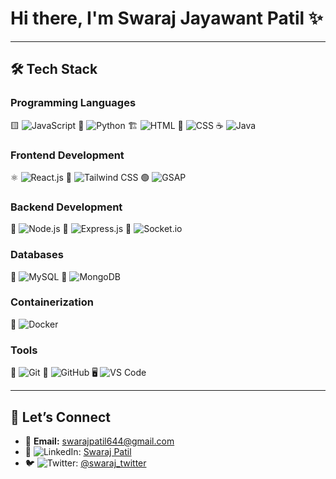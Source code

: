 # Hi there, I'm Swaraj Jayawant Patil ✨

---

## 🛠 Tech Stack

### **Programming Languages**
🟨 ![JavaScript](https://img.shields.io/badge/-JavaScript-F7DF1E?logo=javascript&logoColor=black) 🐍 ![Python](https://img.shields.io/badge/-Python-3776AB?logo=python&logoColor=white) 🏗️ ![HTML](https://img.shields.io/badge/-HTML-E34F26?logo=html5&logoColor=white) 🎨 ![CSS](https://img.shields.io/badge/-CSS-1572B6?logo=css3&logoColor=white) ☕ ![Java](https://img.shields.io/badge/-Java-007396?logo=java&logoColor=white)

### **Frontend Development**
⚛️ ![React.js](https://img.shields.io/badge/-React.js-61DAFB?logo=react&logoColor=black) 🎨 ![Tailwind CSS](https://img.shields.io/badge/-TailwindCSS-06B6D4?logo=tailwindcss&logoColor=white) 🟢 ![GSAP](https://img.shields.io/badge/-GSAP-88CE02?logo=greensock&logoColor=white)

### **Backend Development**
🌿 ![Node.js](https://img.shields.io/badge/-Node.js-339933?logo=node.js&logoColor=white) 🚀 ![Express.js](https://img.shields.io/badge/-Express.js-000000?logo=express&logoColor=white) 🔌 ![Socket.io](https://img.shields.io/badge/-Socket.io-010101?logo=socket.io&logoColor=white)

### **Databases**
🐬 ![MySQL](https://img.shields.io/badge/-MySQL-4479A1?logo=mysql&logoColor=white) 🍃 ![MongoDB](https://img.shields.io/badge/-MongoDB-47A248?logo=mongodb&logoColor=white)

### **Containerization**
🐳 ![Docker](https://img.shields.io/badge/-Docker-2496ED?logo=docker&logoColor=white)

### **Tools**
🔗 ![Git](https://img.shields.io/badge/-Git-F05032?logo=git&logoColor=white) 🐙 ![GitHub](https://img.shields.io/badge/-GitHub-181717?logo=github&logoColor=white) 🖥️ ![VS Code](https://img.shields.io/badge/-VS%20Code-007ACC?logo=visualstudiocode&logoColor=white)

---

## 🤝 Let’s Connect

- 📧 **Email:** [swarajpatil644@gmail.com](mailto:swarajpatil644@gmail.com)
- 🔗 ![LinkedIn](https://img.shields.io/badge/-LinkedIn-0077B5?logo=linkedin&logoColor=white): [Swaraj Patil](https://linkedin.com/in/swaraj-patil-a60aa9315)
- 🐦 ![Twitter](https://img.shields.io/badge/-Twitter-1DA1F2?logo=twitter&logoColor=white): [@swaraj_twitter](https://twitter.com/swaraj_twitter)


